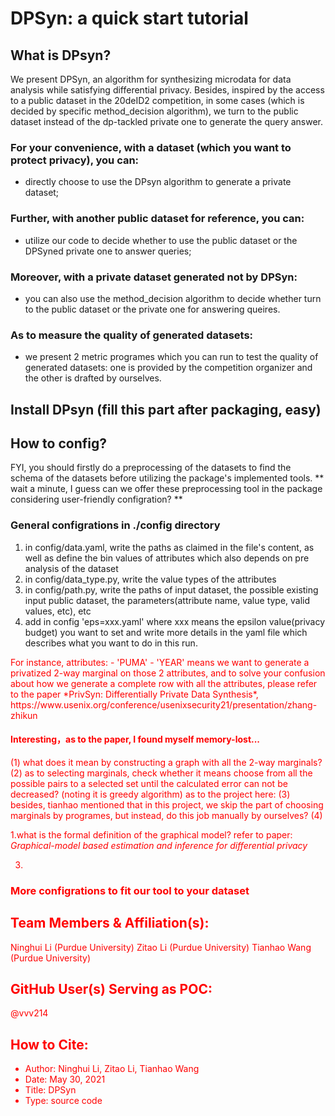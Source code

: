 # DPSyn: a quick start tutorial 
## What is DPsyn?
We present DPSyn, an algorithm for synthesizing microdata for data analysis while satisfying differential privacy. Besides, inspired by the access to a public dataset in the 20deID2 competition, in some cases (which is decided by specific method_decision algorithm), we turn to the public dataset instead of the dp-tackled private one to generate the query answer. 
### For your convenience, with a dataset (which you want to protect privacy), you can:
* directly choose to use the DPsyn algorithm to generate a private dataset;
### Further, with another public dataset for reference, you can:
* utilize our code to decide whether to use the public dataset or the DPSyned private one to answer queries;
### Moreover, with a private dataset generated not by DPSyn:
* you can also use the method_decision algorithm to decide whether turn to the public dataset or the private one for answering queires.
### As to measure the quality of generated datasets:
* we present 2 metric programes which you can run to test the quality of generated datasets: one is provided by the competition organizer and the other is drafted by ourselves.

## Install DPsyn (fill this part after packaging, easy)
## How to config?
FYI, you should firstly do a preprocessing of the datasets to find the schema of the datasets before utilizing the package's implemented tools. 
** wait a minute, I guess can we offer these preprocessing tool in the package considering user-friendly configration? ** 

### General configrations in ./config directory
1. in config/data.yaml, write the paths as claimed in the file's content, as well as define the bin values of attributes which also depends on pre analysis of the dataset
2. in config/data_type.py, write the value types of the attributes
3. in config/path.py,  write the paths of input dataset, the possible existing input public dataset, the parameters(attribute name,  value type, valid values, etc), etc
4. add in config 'eps=xxx.yaml' where xxx means the epsilon value(privacy budget) you want to set and write more details in the yaml file which describes what you want to do in this run.
<font color=red>
For instance, 
attributes:
    - 'PUMA'
    - 'YEAR'
means we want to generate a privatized 2-way marginal on those 2 attributes,
and to solve your confusion about how we generate a complete row with all the attributes, 
please refer to the paper *PrivSyn: Differentially Private Data Synthesis*, https://www.usenix.org/conference/usenixsecurity21/presentation/zhang-zhikun


#### Interesting，as to the paper, I found myself memory-lost...
(1) what does it mean by constructing a graph with all the 2-way marginals?
(2) as to selecting marginals, check whether it means choose from all the possible pairs to a selected set until the calculated error can not be decreased? (noting it is greedy algorithm)
as to the project here:
(3)  besides, tianhao mentioned that in this project, we skip the part of choosing marginals by programes, but instead, do this job manually by ourselves?
(4) 

1.what is the formal definition of the graphical model? refer to paper: *Graphical-model based estimation and inference for differential privacy*

3.
### More configrations to fit our tool to your dataset





































## Team Members & Affiliation(s):

Ninghui Li (Purdue University)
Zitao Li (Purdue University)
Tianhao Wang (Purdue University)

## GitHub User(s) Serving as POC:

@vvv214

## How to Cite:

- Author: Ninghui Li, Zitao Li, Tianhao Wang
- Date: May 30, 2021
- Title: DPSyn
- Type: source code





